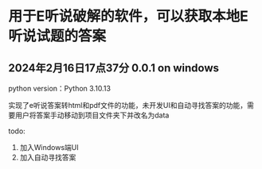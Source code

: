 # 用于E听说破解的软件，可以获取本地E听说试题的答案

## 2024年2月16日17点37分 0.0.1 on windows

python version：Python 3.10.13

实现了e听说答案转html和pdf文件的功能，未开发UI和自动寻找答案的功能，需要用户将答案手动移动到项目文件夹下并改名为data

todo:

1. 加入Windows端UI
2. 加入自动寻找答案